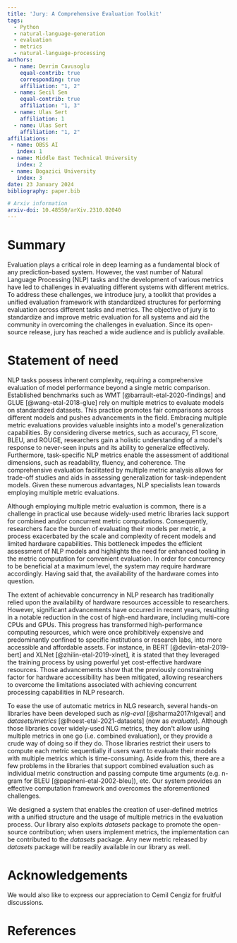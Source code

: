 ```yaml
---
title: 'Jury: A Comprehensive Evaluation Toolkit'
tags:
  - Python
  - natural-language-generation
  - evaluation
  - metrics
  - natural-language-processing
authors:
  - name: Devrim Cavusoglu
    equal-contrib: true
    corresponding: true
    affiliation: "1, 2"
  - name: Secil Sen
    equal-contrib: true
    affiliation: "1, 3"
  - name: Ulas Sert
    affiliation: 1
  - name: Ulas Sert
    affiliation: "1, 2"
affiliations:
 - name: OBSS AI
   index: 1
 - name: Middle East Technical University
   index: 2
 - name: Bogazici University
   index: 3
date: 23 January 2024
bibliography: paper.bib

# Arxiv information
arxiv-doi: 10.48550/arXiv.2310.02040
---
```


# Summary

Evaluation plays a critical role in deep learning as a fundamental block of any prediction-based system. However, the vast number of Natural Language Processing (NLP) tasks and the development of various metrics have led to challenges in evaluating different systems with different metrics. To address these challenges, we introduce jury, a toolkit that provides a unified evaluation framework with standardized structures for performing evaluation across different tasks and metrics. The objective of jury is to standardize and improve metric evaluation for all systems and aid the community in overcoming the challenges in evaluation. Since its open-source release, jury has reached a wide audience and is publicly available.

# Statement of need

NLP tasks possess inherent complexity, requiring a comprehensive evaluation of model performance beyond a single metric comparison. Established benchmarks such as WMT [@barrault-etal-2020-findings] and GLUE [@wang-etal-2018-glue] rely on multiple metrics to evaluate models on standardized datasets. This practice promotes fair comparisons across different models and pushes advancements in the field. Embracing multiple metric evaluations provides valuable insights into a model's generalization capabilities. By considering diverse metrics, such as accuracy, F1 score, BLEU, and ROUGE, researchers gain a holistic understanding of a model's response to never-seen inputs and its ability to generalize effectively. Furthermore, task-specific NLP metrics enable the assessment of additional dimensions, such as readability, fluency, and coherence. The comprehensive evaluation facilitated by multiple metric analysis allows for trade-off studies and aids in assessing generalization for task-independent models. Given these numerous advantages, NLP specialists lean towards employing multiple metric evaluations. 

Although employing multiple metric evaluation is common, there is a challenge in practical use because widely-used metric libraries lack support for combined and/or concurrent metric computations. Consequently, researchers face the burden of evaluating their models per metric, a process exacerbated by the scale and complexity of recent models and limited hardware capabilities. This bottleneck impedes the efficient assessment of NLP models and highlights the need for enhanced tooling in the metric computation for convenient evaluation. In order for concurrency to be beneficial at a maximum level, the system may require hardware accordingly. Having said that, the availability of the hardware comes into question. 

The extent of achievable concurrency in NLP research has traditionally relied upon the availability of hardware resources accessible to researchers. However, significant advancements have occurred in recent years, resulting in a notable reduction in the cost of high-end hardware, including multi-core CPUs and GPUs. This progress has transformed high-performance computing resources, which were once prohibitively expensive and predominantly confined to specific institutions or research labs, into more accessible and affordable assets. For instance, in BERT [@devlin-etal-2019-bert] and XLNet [@zhilin-etal-2019-xlnet], it is stated that they leveraged the training process by using powerful yet cost-effective hardware resources. Those advancements show that the previously constraining factor for hardware accessibility has been mitigated, allowing researchers to overcome the limitations associated with achieving concurrent processing capabilities in NLP research.

To ease the use of automatic metrics in NLG research, several hands-on libraries have been developed such as _nlg-eval_ [@sharma2017nlgeval] and _datasets/metrics_ [@lhoest-etal-2021-datasets] (now as _evaluate_). Although those libraries cover widely-used NLG metrics, they don't allow using multiple metrics in one go (i.e. combined evaluation), or they provide a crude way of doing so if they do. Those libraries restrict their users to compute each metric sequentially if users want to evaluate their models with multiple metrics which is time-consuming. Aside from this, there are a few problems in the libraries that support combined evaluation such as individual metric construction and passing compute time arguments (e.g. n-gram for BLEU [@papineni-etal-2002-bleu]), etc. Our system provides an effective computation framework and overcomes the aforementioned challenges.

We designed a system that enables the creation of user-defined metrics with a unified structure and the usage of multiple metrics in the evaluation process. Our library also exploits _datasets_ package to promote the open-source contribution; when users implement metrics, the implementation can be contributed to the _datasets_ package. Any new metric released by _datasets_ package will be readily available in our library as well.

# Acknowledgements

We would also like to express our appreciation to Cemil Cengiz for fruitful discussions.

# References